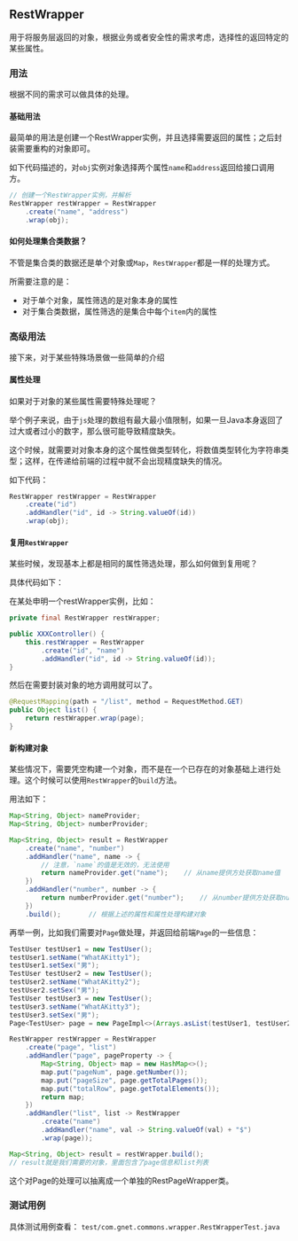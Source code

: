 ## RestWrapper

用于将服务层返回的对象，根据业务或者安全性的需求考虑，选择性的返回特定的某些属性。

### 用法

根据不同的需求可以做具体的处理。

#### 基础用法

最简单的用法是创建一个RestWrapper实例，并且选择需要返回的属性；之后封装需要重构的对象即可。

如下代码描述的，对`obj`实例对象选择两个属性`name`和`address`返回给接口调用方。
```java
// 创建一个RestWrapper实例，并解析
RestWrapper restWrapper = RestWrapper
    .create("name", "address")
    .wrap(obj);
```

#### 如何处理集合类数据？

不管是集合类的数据还是单个对象或`Map`，`RestWrapper`都是一样的处理方式。

所需要注意的是：
* 对于单个对象，属性筛选的是对象本身的属性
* 对于集合类数据，属性筛选的是集合中每个`item`内的属性

### 高级用法

接下来，对于某些特殊场景做一些简单的介绍

#### 属性处理

如果对于对象的某些属性需要特殊处理呢？

举个例子来说，由于`js`处理的数组有最大最小值限制，如果一旦Java本身返回了过大或者过小的数字，那么很可能导致精度缺失。

这个时候，就需要对对象本身的这个属性做类型转化，将数值类型转化为字符串类型；这样，在传递给前端的过程中就不会出现精度缺失的情况。

如下代码：
```java
RestWrapper restWrapper = RestWrapper
    .create("id")
    .addHandler("id", id -> String.valueOf(id))
    .wrap(obj);
```

#### 复用`RestWrapper`

某些时候，发现基本上都是相同的属性筛选处理，那么如何做到复用呢？

具体代码如下：

在某处申明一个restWrapper实例，比如：
```java
private final RestWrapper restWrapper;

public XXXController() {
    this.restWrapper = RestWrapper
        .create("id", "name")
        .addHandler("id", id -> String.valueOf(id));
}
```

然后在需要封装对象的地方调用就可以了。
```java
@RequestMapping(path = "/list", method = RequestMethod.GET)
public Object list() {
    return restWrapper.wrap(page);
}
```

#### 新构建对象

某些情况下，需要凭空构建一个对象，而不是在一个已存在的对象基础上进行处理。这个时候可以使用`RestWrapper`的`build`方法。

用法如下：
```java
Map<String, Object> nameProvider;
Map<String, Object> numberProvider;

Map<String, Object> result = RestWrapper
    .create("name", "number")
    .addHandler("name", name -> {
        // 注意，`name`的值是无效的，无法使用
        return nameProvider.get("name");    // 从name提供方处获取name值
    })
    .addHandler("number", number -> {
        return numberProvider.get("number");    // 从number提供方处获取number值
    })
    .build();       // 根据上述的属性和属性处理构建对象
```

再举一例，比如我们需要对`Page`做处理，并返回给前端`Page`的一些信息：
```java
TestUser testUser1 = new TestUser();
testUser1.setName("WhatAKitty1");
testUser1.setSex("男");
TestUser testUser2 = new TestUser();
testUser2.setName("WhatAKitty2");
testUser2.setSex("男");
TestUser testUser3 = new TestUser();
testUser3.setName("WhatAKitty3");
testUser3.setSex("男");
Page<TestUser> page = new PageImpl<>(Arrays.asList(testUser1, testUser2, testUser3));

RestWrapper restWrapper = RestWrapper
    .create("page", "list")
    .addHandler("page", pageProperty -> {
        Map<String, Object> map = new HashMap<>();
        map.put("pageNum", page.getNumber());
        map.put("pageSize", page.getTotalPages());
        map.put("totalRow", page.getTotalElements());
        return map;
    })
    .addHandler("list", list -> RestWrapper
        .create("name")
        .addHandler("name", val -> String.valueOf(val) + "$")
        .wrap(page));

Map<String, Object> result = restWrapper.build();
// result就是我们需要的对象，里面包含了page信息和list列表
```

这个对Page的处理可以抽离成一个单独的RestPageWrapper类。

### 测试用例

具体测试用例查看：
`test/com.gnet.commons.wrapper.RestWrapperTest.java`
